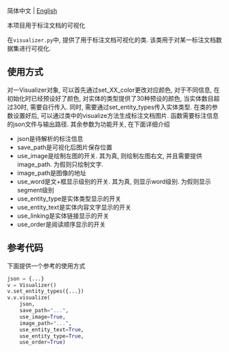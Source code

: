 简体中文 | [English](doc/README_en.md)

本项目用于标注文档的可视化

在`visualizer.py`中, 提供了用于标注文档可视化的类. 该类用于对某一标注文档数据集进行可视化. 

## 使用方式
对一Visualizer对象, 可以首先通过set_XX_color更改对应颜色, 对于不同信息, 在初始化时已经预设好了颜色, 对实体的类型提供了30种预设的颜色, 当实体数目超过30时, 需要自行传入. 同时, 需要通过set_entity_types传入实体类型. 
在类的参数设置好后, 可以通过类中的visualize方法生成标注文档图片. 函数需要标注信息的json文件与输出路径. 其余参数为功能开关, 在下面详细介绍
- json是待解析的标注信息
- save_path是可视化后图片保存位置
- use_image是绘制左图的开关. 其为真, 则绘制左图右文, 并且需要提供image_path. 为假则只绘制文字. 
- image_path是图像的地址
- use_word是文+框显示级别的开关. 其为真, 则显示word级别. 为假则显示segment级别
- use_entity_type是实体类型显示的开关
- use_entity_text是实体内容文字显示的开关
- use_linking是实体链接显示的开关
- use_order是阅读顺序显示的开关

## 参考代码
下面提供一个参考的使用方式
```python
json = {...}
v = Visualizer()
v.set_entity_types({...})
v.v.visualize(
    json, 
    save_path="...", 
    use_image=True, 
    image_path="...", 
    use_entity_text=True, 
    use_entity_type=True, 
    use_order=True)
```